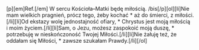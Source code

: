 [p][em]Ref.[/em] W sercu Kościoła–Matki będę miłością. /bis[/p][ol][li]Nie mam wielkich pragnień, prócz tego, żeby kochać * aż do śmierci, z miłości.[/li][li]Od ekstazy wolę jednostajność ofiary, * Chrystus jest moją miłością i moim życiem.[/li][li]Sam, o Jezu, możesz zaspokoić moją duszę, * potrzebuję w nieskończoność Twojej Miłości.[/li][li]Nie żałuję też, że oddałam się Miłości, * zawsze szukałam Prawdy.[/li][/ol]